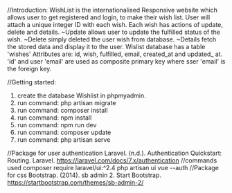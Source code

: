 //Introduction:
WishList is the internationalised Responsive website which allows user to get registered and login, to make their wish list. 
User will attach a unique integer ID with each wish. Each wish has actions of update, delete and details. 
~Update allows user to update the fulfilled status of the wish.
~Delete simply deleted the user wish from database.
~Details fetch the stored data and display it to the user.
Wislist database has a table 'wishes'
Attributes  are: id, wish, fulfilled, email, created_at and updated_ at.
'id' and user 'email' are used as composite primary key where sser 'email' is the foreign key. 

//Getting started:
1. create the database Wishlist in phpmyadmin.
2. run command: php artisan migrate
3. run command: composer install
4. run command: npm install 
5. run command: npm run dev
6. run command: composer update
7. run command: php artisan serve

//Package for user authentication
Laravel. (n.d.). Authentication Quickstart: Routing. Laravel. https://laravel.com/docs/7.x/authentication
//commands used
composer require laravel/ui:^2.4
php artisan ui vue --auth
//Package for css
Bootstrap. (2014). sb admin 2. Start Bootstrap. https://startbootstrap.com/themes/sb-admin-2/

